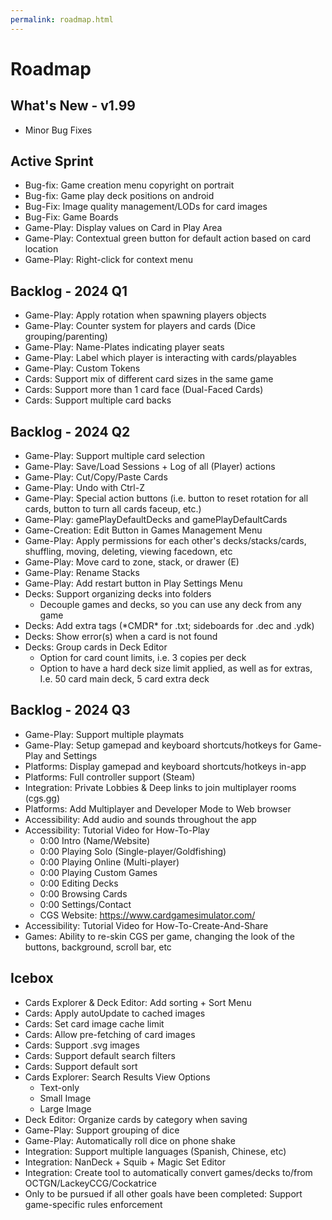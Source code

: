 ```yaml
---
permalink: roadmap.html
---
```


# Roadmap

## What's New - v1.99
- Minor Bug Fixes

## Active Sprint
- Bug-fix: Game creation menu copyright on portrait
- Bug-fix: Game play deck positions on android
- Bug-Fix: Image quality management/LODs for card images
- Bug-Fix: Game Boards
- Game-Play: Display values on Card in Play Area
- Game-Play: Contextual green button for default action based on card location
- Game-Play: Right-click for context menu

## Backlog - 2024 Q1
- Game-Play: Apply rotation when spawning players objects
- Game-Play: Counter system for players and cards (Dice grouping/parenting)
- Game-Play: Name-Plates indicating player seats
- Game-Play: Label which player is interacting with cards/playables
- Game-Play: Custom Tokens
- Cards: Support mix of different card sizes in the same game
- Cards: Support more than 1 card face (Dual-Faced Cards)
- Cards: Support multiple card backs

## Backlog - 2024 Q2
- Game-Play: Support multiple card selection
- Game-Play: Save/Load Sessions + Log of all (Player) actions
- Game-Play: Cut/Copy/Paste Cards
- Game-Play: Undo with Ctrl-Z
- Game-Play: Special action buttons (i.e. button to reset rotation for all cards, button to turn all cards faceup, etc.)
- Game-Play: gamePlayDefaultDecks and gamePlayDefaultCards
- Game-Creation: Edit Button in Games Management Menu
- Game-Play: Apply permissions for each other's decks/stacks/cards, shuffling, moving, deleting, viewing facedown, etc
- Game-Play: Move card to zone, stack, or drawer (E)
- Game-Play: Rename Stacks
- Game-Play: Add restart button in Play Settings Menu
- Decks: Support organizing decks into folders
  - Decouple games and decks, so you can use any deck from any game
- Decks: Add extra tags (\*CMDR\* for .txt; sideboards for .dec and .ydk) 
- Decks: Show error(s) when a card is not found
- Decks: Group cards in Deck Editor
  - Option for card count limits, i.e. 3 copies per deck
  - Option to have a hard deck size limit applied, as well as for extras, I.e. 50 card main deck, 5 card extra deck

## Backlog - 2024 Q3
- Game-Play: Support multiple playmats
- Game-Play: Setup gamepad and keyboard shortcuts/hotkeys for Game-Play and Settings
- Platforms: Display gamepad and keyboard shortcuts/hotkeys in-app
- Platforms: Full controller support (Steam)
- Integration: Private Lobbies & Deep links to join multiplayer rooms (cgs.gg)
- Platforms: Add Multiplayer and Developer Mode to Web browser
- Accessibility: Add audio and sounds throughout the app
- Accessibility: Tutorial Video for How-To-Play
  - 0:00 Intro (Name/Website)
  - 0:00 Playing Solo (Single-player/Goldfishing)
  - 0:00 Playing Online (Multi-player)
  - 0:00 Playing Custom Games
  - 0:00 Editing Decks
  - 0:00 Browsing Cards
  - 0:00 Settings/Contact
  - CGS Website: https://www.cardgamesimulator.com/
- Accessibility: Tutorial Video for How-To-Create-And-Share
- Games: Ability to re-skin CGS per game, changing the look of the buttons, background, scroll bar, etc

## Icebox
- Cards Explorer & Deck Editor: Add sorting + Sort Menu
- Cards: Apply autoUpdate to cached images
- Cards: Set card image cache limit
- Cards: Allow pre-fetching of card images
- Cards: Support .svg images
- Cards: Support default search filters
- Cards: Support default sort
- Cards Explorer: Search Results View Options
  - Text-only
  - Small Image
  - Large Image
- Deck Editor: Organize cards by category when saving
- Game-Play: Support grouping of dice
- Game-Play: Automatically roll dice on phone shake
- Integration: Support multiple languages (Spanish, Chinese, etc)
- Integration: NanDeck + Squib + Magic Set Editor
- Integration: Create tool to automatically convert games/decks to/from OCTGN/LackeyCCG/Cockatrice
- Only to be pursued if all other goals have been completed: Support game-specific rules enforcement
